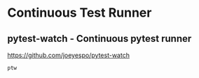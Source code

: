 # Continuous Test Runner

## pytest-watch - Continuous pytest runner

<https://github.com/joeyespo/pytest-watch>

```bash
ptw
```
